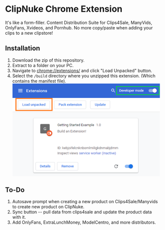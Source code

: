 # ClipNuke Chrome Extension
 It's like a form-filler.
 Content Distribution Suite for Clips4Sale, ManyVids, OnlyFans, Xvideos, and Pornhub. No more copy/paste when adding your clips to a new clipstore!

## Installation
1. Download the zip of this repository.
1. Extract to a folder on your PC.
1. Navigate to [chrome://extensions/](chrome://extensions/) and click "Load Unpacked" button.
1. Select the `/build` directory where you unzipped this extension. (Which contains the manifest file).
![Chrome Installation](/docs/images/chrome-installation.png)

## To-Do
1. Autosave prompt when creating a new product on Clips4Sale/Manyvids to create new product on ClipNuke.
1. Sync button -- pull data from clips4sale and update the product data with it.
1. Add OnlyFans, ExtraLunchMoney, ModelCentro, and more distributors.
